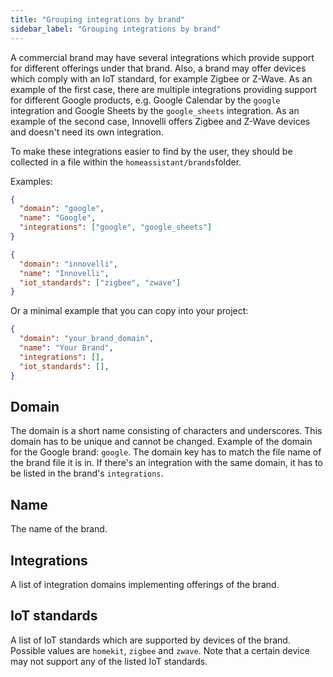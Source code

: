 ```yaml
---
title: "Grouping integrations by brand"
sidebar_label: "Grouping integrations by brand"
---
```


A commercial brand may have several integrations which provide support for different offerings under that brand. Also, a brand may offer devices which comply with an IoT standard, for example Zigbee or Z-Wave.
As an example of the first case, there are multiple integrations providing support for different Google products, e.g. Google Calendar by the `google` integration and Google Sheets by the `google_sheets` integration.
As an example of the second case, Innovelli offers Zigbee and Z-Wave devices and doesn't need its own integration.


To make these integrations easier to find by the user, they should be collected in a file within the `homeassistant/brands`folder.

Examples:
```json
{
  "domain": "google",
  "name": "Google",
  "integrations": ["google", "google_sheets"]
}
```

```json
{
  "domain": "innovelli",
  "name": "Innovelli",
  "iot_standards": ["zigbee", "zwave"]
}
```

Or a minimal example that you can copy into your project:

```json
{
  "domain": "your_brand_domain",
  "name": "Your Brand",
  "integrations": [],
  "iot_standards": [],
}
```

## Domain

The domain is a short name consisting of characters and underscores. This domain has to be unique and cannot be changed. Example of the domain for the Google brand: `google`. The domain key has to match the file name of the brand file it is in. If there's an integration with the same
domain, it has to be listed in the brand's `integrations`.

## Name

The name of the brand.

## Integrations

A list of integration domains implementing offerings of the brand.

## IoT standards

A list of IoT standards which are supported by devices of the brand. Possible values are `homekit`, `zigbee` and `zwave`. Note that a certain device may not support any of the listed IoT standards.
